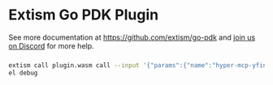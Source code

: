 # Extism Go PDK Plugin

See more documentation at https://github.com/extism/go-pdk and
[join us on Discord](https://extism.org/discord) for more help.

###

```bash
extism call plugin.wasm call --input '{"params":{"name":"hyper-mcp-yfinance","arguments":{"symbol":"NVDA","interval":"5d"}}}' --wasi --allow-host query2.finance.yahoo.com --log-lev
el debug
```
